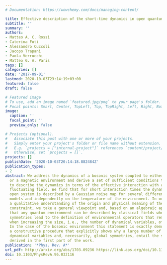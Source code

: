 ```yaml
---
# Documentation: https://wowchemy.com/docs/managing-content/

title: Effective description of the short-time dynamics in open quantum systems
subtitle: ''
summary: ''
authors:
- Matteo A. C. Rossi
- Caterina Foti
- Alessandro Cuccoli
- Jacopo Trapani
- Paola Verrucchi
- Matteo G. A. Paris
tags: []
categories: []
date: '2017-09-01'
lastmod: 2020-10-03T23:14:19+03:00
featured: false
draft: false

# Featured image
# To use, add an image named `featured.jpg/png` to your page's folder.
# Focal points: Smart, Center, TopLeft, Top, TopRight, Left, Right, BottomLeft, Bottom, BottomRight.
image:
  caption: ''
  focal_point: ''
  preview_only: false

# Projects (optional).
#   Associate this post with one or more of your projects.
#   Simply enter your project's folder or file name without extension.
#   E.g. `projects = ["internal-project"]` references `content/project/deep-learning/index.md`.
#   Otherwise, set `projects = []`.
projects: []
publishDate: '2020-10-03T20:14:18.882484Z'
publication_types:
- 2
abstract: We address the dynamics of a bosonic system coupled to either a bosonic
  or a magnetic environment and derive a set of sufficient conditions that allow one
  to describe the dynamics in terms of the effective interaction with a classical
  fluctuating field. We find that for short interaction times the dynamics of the
  open system is described by a Gaussian noise map for several different interaction
  models and independently on the temperature of the environment. In order to go beyond
  a qualitative understanding of the origin and physical meaning of the above short-time
  constraint, we take a general viewpoint and, based on an algebraic approach, suggest
  that any quantum environment can be described by classical fields whenever global
  symmetries lead to the definition of environmental operators that remain well defined
  when increasing the size, i.e., the number of dynamical variables, of the environment.
  In the case of the bosonic environment this statement is exactly demonstrated via
  a constructive procedure that explicitly shows why a large number of environmental
  dynamical variables and, necessarily, global symmetries, entail the set of conditions
  derived in the first part of the work.
publication: '*Phys. Rev. A*'
url_pdf: http://arxiv.org/abs/1703.09236 https://link.aps.org/doi/10.1103/PhysRevA.96.032116
doi: 10.1103/PhysRevA.96.032116
---
```

